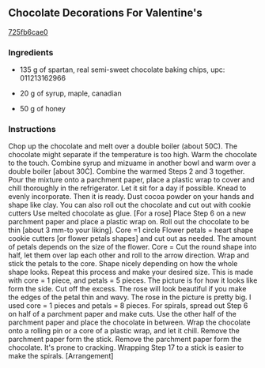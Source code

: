 ## Chocolate Decorations For Valentine's

[725fb6cae0](https://cookpad.com/us/recipes/149123-chocolate-decorations-for-valentines)

### Ingredients

 - 135 g of spartan, real semi-sweet chocolate baking chips, upc: 011213162966

 - 20 g of syrup, maple, canadian

 - 50 g of honey

### Instructions

Chop up the chocolate and melt over a double boiler (about 50C). The chocolate might separate if the temperature is too high. Warm the chocolate to the touch. Combine syrup and mizuame in another bowl and warm over a double boiler [about 30C]. Combine the warmed Steps 2 and 3 together. Pour the mixture onto a parchment paper, place a plastic wrap to cover and chill thoroughly in the refrigerator. Let it sit for a day if possible. Knead to evenly incorporate. Then it is ready. Dust cocoa powder on your hands and shape like clay. You can also roll out the chocolate and cut out with cookie cutters Use melted chocolate as glue. [For a rose] Place Step 6 on a new parchment paper and place a plastic wrap on. Roll out the chocolate to be thin [about 3 mm-to your liking]. Core =1 circle Flower petals = heart shape cookie cutters [or flower petals shapes] and cut out as needed. The amount of petals depends on the size of the flower. Core = Cut the round shape into half, let them over lap each other and roll to the arrow direction. Wrap and stick the petals to the core. Shape nicely depending on how the whole shape looks. Repeat this process and make your desired size. This is made with core = 1 piece, and petals = 5 pieces. The picture is for how it looks like form the side. Cut off the excess. The rose will look beautiful if you make the edges of the petal thin and wavy. The rose in the picture is pretty big. I used core = 1 pieces and petals = 8 pieces. For spirals, spread out Step 6 on half of a parchment paper and make cuts. Use the other half of the parchment paper and place the chocolate in between. Wrap the chocolate onto a rolling pin or a core of a plastic wrap, and let it chill. Remove the parchment paper form the stick. Remove the parchment paper form the chocolate. It's prone to cracking. Wrapping Step 17 to a stick is easier to make the spirals. [Arrangement]